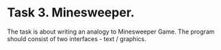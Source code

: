 # Task 3. Minesweeper.

The task is about writing an analogy to Minesweeper Game. The program should consist of two interfaces - text / graphics.
